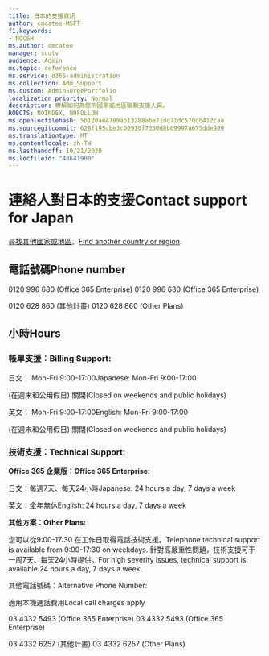 ```yaml
---
title: 日本的支援資訊
author: cmcatee-MSFT
f1.keywords:
- NOCSH
ms.author: cmcatee
manager: scotv
audience: Admin
ms.topic: reference
ms.service: o365-administration
ms.collection: Adm_Support
ms.custom: AdminSurgePortfolio
localization_priority: Normal
description: 瞭解如何為您的國家或地區聯繫支援人員。
ROBOTS: NOINDEX, NOFOLLOW
ms.openlocfilehash: 5b120ae4799ab13288abe71dd71dc570db412caa
ms.sourcegitcommit: 628f195cbe3c00910f7350d8b09997a675dde989
ms.translationtype: MT
ms.contentlocale: zh-TW
ms.lasthandoff: 10/21/2020
ms.locfileid: "48641900"
---
```

# <a name="contact-support-for-japan"></a><span data-ttu-id="bef43-103">連絡人對日本的支援</span><span class="sxs-lookup"><span data-stu-id="bef43-103">Contact support for Japan</span></span>

<span data-ttu-id="bef43-104">[尋找其他國家或地區](../contact-support-for-business-products.md)。</span><span class="sxs-lookup"><span data-stu-id="bef43-104">[Find another country or region](../contact-support-for-business-products.md).</span></span>

## <a name="phone-number"></a><span data-ttu-id="bef43-105">電話號碼</span><span class="sxs-lookup"><span data-stu-id="bef43-105">Phone number</span></span>
<span data-ttu-id="bef43-106">0120 996 680 (Office 365 Enterprise) </span><span class="sxs-lookup"><span data-stu-id="bef43-106">0120 996 680 (Office 365 Enterprise)</span></span>

<span data-ttu-id="bef43-107">0120 628 860 (其他計畫) </span><span class="sxs-lookup"><span data-stu-id="bef43-107">0120 628 860 (Other Plans)</span></span>

## <a name="hours"></a><span data-ttu-id="bef43-108">小時</span><span class="sxs-lookup"><span data-stu-id="bef43-108">Hours</span></span>
### <a name="billing-support"></a><span data-ttu-id="bef43-109">帳單支援︰</span><span class="sxs-lookup"><span data-stu-id="bef43-109">Billing Support:</span></span>

<span data-ttu-id="bef43-110">日文： Mon-Fri 9:00-17:00</span><span class="sxs-lookup"><span data-stu-id="bef43-110">Japanese: Mon-Fri 9:00-17:00</span></span>

<span data-ttu-id="bef43-111"> (在週末和公用假日) 關閉</span><span class="sxs-lookup"><span data-stu-id="bef43-111">(Closed on weekends and public holidays)</span></span>

<span data-ttu-id="bef43-112">英文： Mon-Fri 9:00-17:00</span><span class="sxs-lookup"><span data-stu-id="bef43-112">English: Mon-Fri 9:00-17:00</span></span>

<span data-ttu-id="bef43-113"> (在週末和公用假日) 關閉</span><span class="sxs-lookup"><span data-stu-id="bef43-113">(Closed on weekends and public holidays)</span></span>

### <a name="technical-support"></a><span data-ttu-id="bef43-114">技術支援：</span><span class="sxs-lookup"><span data-stu-id="bef43-114">Technical Support:</span></span>

<span data-ttu-id="bef43-115">**Office 365 企業版：**</span><span class="sxs-lookup"><span data-stu-id="bef43-115">**Office 365 Enterprise:**</span></span>

<span data-ttu-id="bef43-116">日文：每週7天、每天24小時</span><span class="sxs-lookup"><span data-stu-id="bef43-116">Japanese: 24 hours a day, 7 days a week</span></span>

<span data-ttu-id="bef43-117">英文：全年無休</span><span class="sxs-lookup"><span data-stu-id="bef43-117">English: 24 hours a day, 7 days a week</span></span>

<span data-ttu-id="bef43-118">**其他方案：**</span><span class="sxs-lookup"><span data-stu-id="bef43-118">**Other Plans:**</span></span>

<span data-ttu-id="bef43-119">您可以從9:00-17:30 在工作日取得電話技術支援。</span><span class="sxs-lookup"><span data-stu-id="bef43-119">Telephone technical support is available from 9:00-17:30 on weekdays.</span></span> <span data-ttu-id="bef43-120">針對高嚴重性問題，技術支援可于一周7天、每天24小時提供。</span><span class="sxs-lookup"><span data-stu-id="bef43-120">For high severity issues, technical support is available 24 hours a day, 7 days a week.</span></span>

<span data-ttu-id="bef43-121">其他電話號碼：</span><span class="sxs-lookup"><span data-stu-id="bef43-121">Alternative Phone Number:</span></span>

<span data-ttu-id="bef43-122">適用本機通話費用</span><span class="sxs-lookup"><span data-stu-id="bef43-122">Local call charges apply</span></span>

<span data-ttu-id="bef43-123">03 4332 5493 (Office 365 Enterprise) </span><span class="sxs-lookup"><span data-stu-id="bef43-123">03 4332 5493 (Office 365 Enterprise)</span></span>

<span data-ttu-id="bef43-124">03 4332 6257 (其他計畫) </span><span class="sxs-lookup"><span data-stu-id="bef43-124">03 4332 6257 (Other Plans)</span></span>
